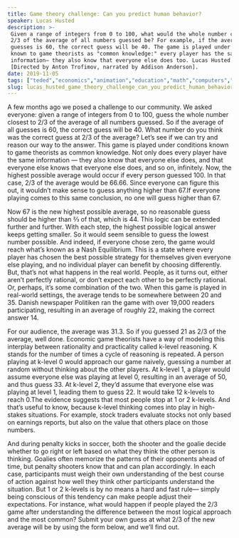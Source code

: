 ```yaml
---
title: Game theory challenge: Can you predict human behavior?
speaker: Lucas Husted
description: >-
 Given a range of integers from 0 to 100, what would the whole number closest to
 2/3 of the average of all numbers guessed be? For example, if the average of all
 guesses is 60, the correct guess will be 40. The game is played under conditions
 known to game theorists as "common knowledge:" every player has the same
 information— they also know that everyone else does too. Lucas Husted explains.
 [Directed by Anton Trofimov, narrated by Addison Anderson].
date: 2019-11-05
tags: ["teded","economics","animation","education","math","computers","science"]
slug: lucas_husted_game_theory_challenge_can_you_predict_human_behavior
---
```


A few months ago we posed a challenge to our community. We asked everyone: given a range
of integers from 0 to 100, guess the whole number closest to 2/3 of the average of all
numbers guessed. So if the average of all guesses is 60, the correct guess will be 40.
What number do you think was the correct guess at 2/3 of the average? Let’s see if we can
try and reason our way to the answer. This game is played under conditions known to game
theorists as common knowledge. Not only does every player have the same information —
they also know that everyone else does, and that everyone else knows that everyone else
does, and so on, infinitely. Now, the highest possible average would occur if every
person guessed 100. In that case, 2/3 of the average would be 66.66. Since everyone can
figure this out, it wouldn’t make sense to guess anything higher than 67.If everyone
playing comes to this same conclusion, no one will guess higher than 67.

Now 67 is the new highest possible average, so no reasonable guess should be higher than
⅔ of that, which is 44. This logic can be extended further and further. With each step,
the highest possible logical answer keeps getting smaller. So it would seem sensible to
guess the lowest number possible. And indeed, if everyone chose zero, the game would reach
what’s known as a Nash Equilibrium. This is a state where every player has chosen the
best possible strategy for themselves given everyone else playing, and no individual
player can benefit by choosing differently. But, that’s not what happens in the real
world. People, as it turns out, either aren’t perfectly rational, or don’t expect each
other to be perfectly rational. Or, perhaps, it’s some combination of the two. When this
game is played in real-world settings, the average tends to be somewhere between 20 and
35. Danish newspaper Politiken ran the game with over 19,000 readers participating,
resulting in an average of roughly 22, making the correct answer 14.

For our audience, the average was 31.3. So if you guessed 21 as 2/3 of the average, well
done. Economic game theorists have a way of modeling this interplay between rationality
and practicality called k-level reasoning. K stands for the number of times a cycle of
reasoning is repeated. A person playing at k-level 0 would approach our game naively,
guessing a number at random without thinking about the other players. At k-level 1, a
player would assume everyone else was playing at level 0, resulting in an average of 50, 
and thus guess 33. At k-level 2, they’d assume that everyone else was playing at level 1,
leading them to guess 22. It would take 12 k-levels to reach 0.The evidence suggests that
most people stop at 1 or 2 k-levels. And that’s useful to know, because k-level thinking
comes into play in high-stakes situations. For example, stock traders evaluate stocks not
only based on earnings reports, but also on the value that others place on those
numbers.

And during penalty kicks in soccer, both the shooter and the goalie decide whether to go
right or left based on what they think the other person is thinking. Goalies often
memorize the patterns of their opponents ahead of time, but penalty shooters know that 
and can plan accordingly. In each case, participants must weigh their own understanding
of the best course of action against how well they think other participants understand
the situation. But 1 or 2 k-levels is by no means a hard and fast rule— simply being
conscious of this tendency can make people adjust their expectations. For instance, what
would happen if people played the 2/3 game after understanding the difference between the
most logical approach and the most common? Submit your own guess at what 2/3 of the new
average will be by using the form below, and we’ll find out.

<!--
ad_duration=0
event="TED-Ed"
external_start_time=0
intro_duration=0
is_subtitle_required="False"
is_talk_featured="False"
language="en"
language_swap="False"
native_language="en"
number_of_related_talks=6
number_of_speakers=1
number_of_subtitled_videos=0
number_of_tags=7
number_of_talk_download_languages=19
number_of_talk_more_resources=0
number_of_talk_recommendations=0
number_of_talks_take_actions=0
post_ad_duration=0
published_timestamp="2019-11-05 17:00:18"
recording_date="2019-11-05"
speaker_is_published=0
speaker_name="Lucas Husted"
talk_name="Game theory challenge: Can you predict human behavior?"
talks_tags=["teded","economics","animation","education","math","computers","science"]
url_photo_talk="https://s3.amazonaws.com/talkstar-photos/uploads/a3281162-3e06-4257-8e32-b6664bc67792/gametheory_textless_logoless2.jpg"
url_webpage="https://www.ted.com/talks/lucas_husted_game_theory_challenge_can_you_predict_human_behavior"
video_type_name="TED-Ed Original"
-->